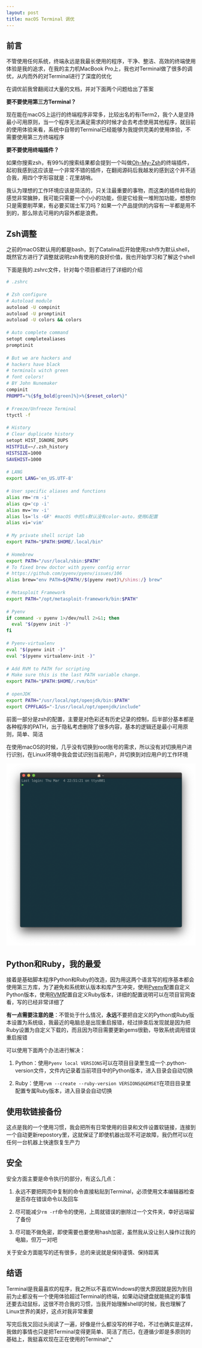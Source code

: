 ```yaml
---
layout: post
title: macOS Terminal 调优
---
```


## 前言

不管使用任何系统，终端永远是我最长使用的程序，干净、整洁、高效的终端使用体验是我的追求，在我的主力机MacBook Pro上，我也对Terminal做了很多的调优，从内而外的对Terminal进行了深度的优化

在调优前我曾翻阅过大量的文档，并对下面两个问题给出了答案

**要不要使用第三方Terminal？**

现在能在macOS上运行的终端程序非常多，比较出名的有iTerm2，我个人是坚持最小可用原则，当一个程序无法满足需求的时候才会去考虑使用其他程序，就目前的使用体验来看，系统中自带的Terminal已经能够为我提供完美的使用体验，不需要使用第三方终端程序

**要不要使用终端插件？**

如果你搜索zsh，有99%的搜索结果都会提到一个叫做[Oh-My-Zsh](https://ohmyz.sh)的终端插件，起初我感到这应该是一个非常不错的插件，在翻阅源码后我越发的感到这个并不适合我，用四个字形容就是：花里胡哨。

我认为理想的工作环境应该是简洁的，只关注最重要的事物，而这类的插件给我的感觉非常臃肿，我可能只需要一个小小的功能，但是它给我一堆附加功能，想想你只是需要削苹果，有必要买瑞士军刀吗？如果一个产品提供的内容有一半都是用不到的，那么除去可用的内容外都是浪费。

## Zsh调整

之前的macOS默认用的都是bash，到了Catalina后开始使用zsh作为默认shell，既然官方进行了调整就说明zsh有使用的良好价值，我也开始学习和了解这个shell

下面是我的.zshrc文件，针对每个项目都进行了详细的介绍

```bash
# .zshrc

# Zsh configure
# Autoload module
autoload -U compinit
autoload -U promptinit
autoload -U colors && colors

# Auto complete command
setopt completealiases
promptinit

# But we are hackers and
# hackers have black
# terminals witch green
# font colors!
# BY John Nunemaker
compinit
PROMPT="%{$fg_bold[green]%}>%{$reset_color%}"

# Freeze/Unfreeze Terminal
ttyctl -f

# History
# Clear duplicate history
setopt HIST_IGNORE_DUPS
HISTFILE=~/.zsh_history
HISTSIZE=1000
SAVEHIST=1000

# LANG
export LANG='en_US.UTF-8'

# User specific aliases and functions
alias rm='rm -i'
alias cp='cp -i'
alias mv='mv -i'
alias ls='ls -GF' #macOS 中的ls默认没有color-auto，使用G配置
alias vi='vim'

# My private shell script lab
export PATH="$PATH:$HOME/.local/bin"

# Homebrew
export PATH="/usr/local/sbin:$PATH"
# To fixed brew doctor with pyenv config error
# https://github.com/pyenv/pyenv/issues/106
alias brew="env PATH=${PATH//$(pyenv root)\/shims:/} brew"

# Metasploit Framework
export PATH="/opt/metasploit-framework/bin:$PATH"

# Pyenv
if command -v pyenv 1>/dev/null 2>&1; then
  eval "$(pyenv init -)"
fi

# Pyenv-virtualenv
eval "$(pyenv init -)"
eval "$(pyenv virtualenv-init -)"

# Add RVM to PATH for scripting
# Make sure this is the last PATH variable change.
export PATH="$PATH:$HOME/.rvm/bin"

# openJDK
export PATH="/usr/local/opt/openjdk/bin:$PATH"
export CPPFLAGS="-I/usr/local/opt/openjdk/include"
```

前面一部分是zsh的配置，主要是对色彩还有历史记录的控制，后半部分基本都是各种程序的PATH，出于隐私考虑删除了很多内容，基本的逻辑还是最小可用原则，简单、简洁

在使用macOS的时候，几乎没有切换到root账号的需求，所以没有对切换用户进行识别，在Linux环境中我会尝试识别当前用户，并切换到对应用户的工作环境

![zsh](/assets/images/001.png)

## Python和Ruby，我的最爱

接着是基础脚本程序Python和Ruby的改造，因为用这两个语言写的程序基本都会使用第三方库，为了避免和系统默认版本和库产生冲突，使用[Pyenv](https://github.com/pyenv/pyenv)配置自定义Python版本，使用[RVM](https://rvm.io/rvm/install)配置自定义Ruby版本，详细的配置说明可以在项目官网查看，写的已经非常详细了

**有一点需要注意的是**：不管处于什么情况，**永远**不要把自定义的Python或Ruby版本设置为系统级，我最近的电脑总是出现重启报错，经过排查后发现就是因为把Ruby设置为自定义下载的，而且因为项目需要更新gems很勤，导致系统调用错误重启报错

可以使用下面两个办法进行解决：

1. Python：使用`Pyenv local VERSIONS`可以在项目目录里生成一个.python-version文件，文件内记录着当前项目中的Python版本，进入目录会自动切换

2. Ruby：使用`rvm --create --ruby-version VERSIONS@GEMSET`在项目目录里配置专属Ruby版本，进入目录会自动切换

## 使用软链接备份

这点是我的一个使用习惯，我会把所有日常使用的目录和文件设置软链接，连接到一个自动更新repostory里，这就保证了即使机器出现不可逆故障，我仍然可以在任何一台机器上快速恢复生产力

## 安全

安全方面主要是命令执行的部分，有这么几点：

1. 永远不要把网页中复制的命令直接粘贴到Terminal，必须使用文本编辑器检查是否存在错误命令以及回车

2. 尽可能减少`rm -rf`命令的使用，上周就错误的删除过一个文件夹，幸好远端留了备份

3. 尽可能不做免密，即使需要也要使用hash加密，虽然我从没让别人操作过我的电脑，但万一对吧

关于安全方面能写的还有很多，总的来说就是保持谨慎、保持距离

## 结语

Terminal是我最喜欢的程序，我之所以不喜欢Windows的很大原因就是因为到目前为止都没有一个使用体验超过Terminal的终端，如果动动键盘就能搞定的事情还要去动鼠标，这很不符合我的习惯，当我开始理解shell的时候，我也理解了Linux世界的美好，这点对我非常重要

写完后我又回过头阅读了一遍，好像是什么都没写的样子哈，不过也确实是这样，我做的事情也只是把Terminal变得更简单、简洁了而已，在遵循少即是多原则的基础上，我挺喜欢现在正在使用的Terminal^_^

